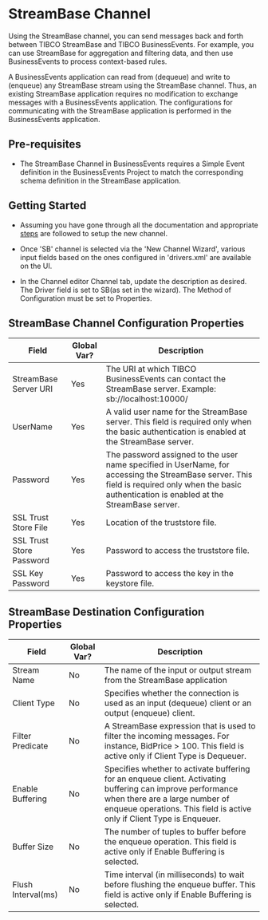 # StreamBase Channel

Using the StreamBase channel, you can send messages back and forth between TIBCO StreamBase and TIBCO BusinessEvents. For example, you can use StreamBase for aggregation and filtering data, and then use BusinessEvents to process context-based rules.

A BusinessEvents application can read from (dequeue) and write to (enqueue) any StreamBase stream using the StreamBase channel. Thus, an existing StreamBase application requires no modification to exchange messages with a BusinessEvents application. The configurations for communicating with the StreamBase application is performed in the BusinessEvents application.

## Pre-requisites

* The StreamBase Channel in BusinessEvents requires a Simple Event definition in the BusinessEvents Project to match the corresponding schema definition in the StreamBase application.

## Getting Started

* Assuming you have gone through all the documentation and appropriate [steps](https://github.com/tibco/be-contribution/tree/main/channel) are followed to setup the new channel.

* Once 'SB' channel is selected via the 'New Channel Wizard', various input fields based on the ones configured in 'drivers.xml' are available on the UI.

* In the Channel editor Channel tab, update the description as desired. The Driver field is set to SB(as set in the wizard). The Method of Configuration must be set to Properties.
  
## StreamBase Channel Configuration Properties

| Field | Global Var? | Description |
|---|---|---|
StreamBase Server URI|Yes|The URI at which TIBCO BusinessEvents can contact the StreamBase server.	Example: sb://localhost:10000/
UserName|Yes|A valid user name for the StreamBase server. This field is required only when the basic authentication is enabled at the StreamBase server.
Password|Yes|The password assigned to the user name specified in UserName, for accessing the StreamBase server. This field is required only when the basic authentication is enabled	at the StreamBase server.
SSL Trust Store File|Yes|Location of the truststore file.
SSL Trust Store Password|Yes|Password to access the truststore file.	
SSL Key Password|Yes|Password to access the key in the keystore file.

## StreamBase Destination Configuration Properties

| Field | Global Var? | Description |
|---|---|---|
Stream Name|No|The name of the input or output stream from the StreamBase application
Client Type|No|Specifies whether the connection is used as an input (dequeue) client or an output (enqueue) client.
Filter Predicate|No|A StreamBase expression that is used to filter the incoming messages. For instance, BidPrice > 100.	This field is active only if Client Type is Dequeuer.
Enable Buffering|No|Specifies whether to activate buffering for an enqueue client. Activating buffering can improve performance when there are a large number of enqueue operations. This field is active only if Client Type is Enqueuer.
Buffer Size|No|The number of tuples to buffer before the enqueue operation. This field is active only if Enable Buffering is selected.
Flush Interval(ms)|No|Time interval (in milliseconds) to wait before flushing the enqueue buffer. This field is active only if Enable Buffering is selected.
